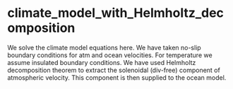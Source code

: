 # climate_model_with_Helmholtz_decomposition

We solve the climate model equations here. We have taken no-slip boundary conditions for atm and ocean velocities. For temperature we assume insulated boundary conditions. 
We have used Helmholtz decomposition theorem to extract the solenoidal (div-free) component of atmospheric velocity. This component is then supplied to the ocean model. 
